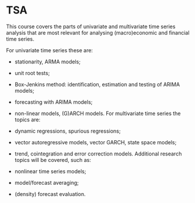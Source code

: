 # TSA
This course covers the parts of univariate and multivariate time series analysis that are most relevant for analysing (macro)economic and financial time series.

For univariate time series these are:

- stationarity, ARMA models;
- unit root tests;
- Box-Jenkins method: identification, estimation and testing of ARIMA models;
- forecasting with ARIMA models;
- non-linear models, (G)ARCH models.
For multivariate time series the topics are:

- dynamic regressions, spurious regressions;
- vector autoregressive models, vector GARCH, state space models;
- trend, cointegration and error correction models.
Additional research topics will be covered, such as:

- nonlinear time series models;
- model/forecast averaging;
- (density) forecast evaluation.
